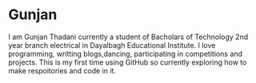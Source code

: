 # Gunjan
I am Gunjan Thadani currently a student of Bacholars of Technology 2nd year branch electrical in Dayalbagh Educational Institute. I love programming, writting blogs,dancing, participating in competitions and projects.
This is my first time using GitHub so currently exploring how to make respoitories and code in it.
